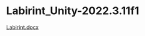 # Labirint_Unity-2022.3.11f1
[Labirint.docx](https://github.com/user-attachments/files/21163182/Labirint.docx)
